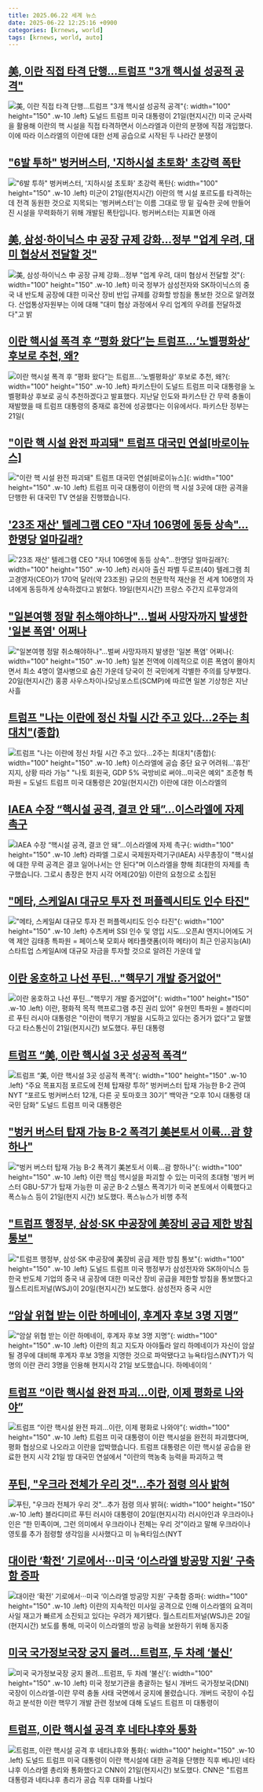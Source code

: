 ```yaml
---
title: 2025.06.22 세계 뉴스
date: 2025-06-22 12:25:16 +0900
categories: [krnews, world]
tags: [krnews, world, auto]
---
```

## [美, 이란 직접 타격 단행…트럼프 "3개 핵시설 성공적 공격"](https://n.news.naver.com/mnews/article/448/0000536843)

![美, 이란 직접 타격 단행…트럼프 "3개 핵시설 성공적 공격"](https://mimgnews.pstatic.net/image/origin/448/2025/06/22/536843.jpg?type=nf220_150){: width="100" height="150" .w-10 .left}
도널드 트럼프 미국 대통령이 21일(현지시간) 미국 군사력을 활용해 이란의 핵 시설을 직접 타격하면서 이스라엘과 이란의 분쟁에 직접 개입했다. 이에 따라 이스라엘의 이란에 대한 선제 공습으로 시작된 두 나라간 분쟁이

## ["6발 투하" 벙커버스터, '지하시설 초토화' 초강력 폭탄](https://n.news.naver.com/mnews/article/374/0000447215)

!["6발 투하" 벙커버스터, '지하시설 초토화' 초강력 폭탄](https://mimgnews.pstatic.net/image/origin/374/2025/06/22/447215.jpg?type=nf220_150){: width="100" height="150" .w-10 .left}
미군이 21일(현지시간) 이란의 핵 시설 포르도를 타격하는 데 전격 동원한 것으로 지목되는 '벙커버스터'는 이름 그대로 땅 밑 깊숙한 곳에 만들어진 시설을 무력화하기 위해 개발된 폭탄입니다. 벙커버스터는 지표면 아래

## [美, 삼성·하이닉스 中 공장 규제 강화…정부 "업계 우려, 대미 협상서 전달할 것"](https://n.news.naver.com/mnews/article/015/0005147708)

![美, 삼성·하이닉스 中 공장 규제 강화…정부 "업계 우려, 대미 협상서 전달할 것"](https://mimgnews.pstatic.net/image/origin/015/2025/06/22/5147708.jpg?type=nf220_150){: width="100" height="150" .w-10 .left}
미국 정부가 삼성전자와 SK하이닉스의 중국 내 반도체 공장에 대한 미국산 장비 반입 규제를 강화할 방침을 통보한 것으로 알려졌다. 산업통상자원부는 이에 대해 "대미 협상 과정에서 우리 업계의 우려를 전달하겠다"고 밝

## [이란 핵시설 폭격 후 “평화 왔다”는 트럼프…‘노벨평화상’ 후보로 추천, 왜?](https://n.news.naver.com/mnews/article/081/0003551298)

![이란 핵시설 폭격 후 “평화 왔다”는 트럼프…‘노벨평화상’ 후보로 추천, 왜?](https://mimgnews.pstatic.net/image/origin/081/2025/06/22/3551298.jpg?type=nf220_150){: width="100" height="150" .w-10 .left}
파키스탄이 도널드 트럼프 미국 대통령을 노벨평화상 후보로 공식 추천하겠다고 발표했다. 지난달 인도와 파키스탄 간 무력 충돌이 재발했을 때 트럼프 대통령의 중재로 휴전에 성공했다는 이유에서다. 파키스탄 정부는 21일(

## ["이란 핵 시설 완전 파괴돼" 트럼프 대국민 연설[바로이뉴스]](https://n.news.naver.com/mnews/article/055/0001268613)

!["이란 핵 시설 완전 파괴돼" 트럼프 대국민 연설[바로이뉴스]](https://mimgnews.pstatic.net/image/origin/055/2025/06/22/1268613.jpg?type=nf220_150){: width="100" height="150" .w-10 .left}
트럼프 미국 대통령이 이란의 핵 시설 3곳에 대한 공격을 단행한 뒤 대국민 TV 연설을 진행했습니다.

## ['23조 재산' 텔레그램 CEO "자녀 106명에 동등 상속"…한명당 얼마길래?](https://n.news.naver.com/mnews/article/011/0004499630)

!['23조 재산' 텔레그램 CEO "자녀 106명에 동등 상속"…한명당 얼마길래?](https://mimgnews.pstatic.net/image/origin/011/2025/06/21/4499630.jpg?type=nf220_150){: width="100" height="150" .w-10 .left}
러시아 출신 파벨 두로프(40) 텔레그램 최고경영자(CEO)가 170억 달러(약 23조원) 규모의 천문학적 재산을 전 세계 106명의 자녀에게 동등하게 상속하겠다고 밝혔다. 19일(현지시간) 프랑스 주간지 르푸앙과의

## ["일본여행 정말 취소해야하나"…벌써 사망자까지 발생한 '일본 폭염' 어쩌나](https://n.news.naver.com/mnews/article/011/0004499723)

!["일본여행 정말 취소해야하나"…벌써 사망자까지 발생한 '일본 폭염' 어쩌나](https://mimgnews.pstatic.net/image/origin/011/2025/06/21/4499723.jpg?type=nf220_150){: width="100" height="150" .w-10 .left}
일본 전역에 이례적으로 이른 폭염이 몰아치면서 최소 4명이 열사병으로 숨진 가운데 당국이 전 국민에게 각별한 주의를 당부했다. 20일(현지시간) 홍콩 사우스차이나모닝포스트(SCMP)에 따르면 일본 기상청은 지난 사흘

## [트럼프 "나는 이란에 정신 차릴 시간 주고 있다…2주는 최대치"(종합)](https://n.news.naver.com/mnews/article/001/0015461906)

![트럼프 "나는 이란에 정신 차릴 시간 주고 있다…2주는 최대치"(종합)](https://mimgnews.pstatic.net/image/origin/001/2025/06/21/15461906.jpg?type=nf220_150){: width="100" height="150" .w-10 .left}
이스라엘에 공습 중단 요구 어려워…'휴전' 지지, 상황 따라 가능" "나토 회원국, GDP 5% 국방비로 써야…미국은 예외" 조준형 특파원 = 도널드 트럼프 미국 대통령은 20일(현지시간) 이란에 대한 이스라엘의

## [IAEA 수장 “핵시설 공격, 결코 안 돼”…이스라엘에 자제 촉구](https://n.news.naver.com/mnews/article/056/0011974204)

![IAEA 수장 “핵시설 공격, 결코 안 돼”…이스라엘에 자제 촉구](https://mimgnews.pstatic.net/image/origin/056/2025/06/21/11974204.jpg?type=nf220_150){: width="100" height="150" .w-10 .left}
라파엘 그로시 국제원자력기구(IAEA) 사무총장이 "핵시설에 대한 무력 공격은 결코 일어나서는 안 된다"며 이스라엘을 향해 최대한의 자제를 촉구했습니다. 그로시 총장은 현지 시각 어제(20일) 이란의 요청으로 소집된

## ["메타, 스케일AI 대규모 투자 전 퍼플렉시티도 인수 타진"](https://n.news.naver.com/mnews/article/001/0015461961)

!["메타, 스케일AI 대규모 투자 전 퍼플렉시티도 인수 타진"](https://mimgnews.pstatic.net/image/origin/001/2025/06/21/15461961.jpg?type=nf220_150){: width="100" height="150" .w-10 .left}
수츠케버 SSI 인수 및 영입 시도…오픈AI 엔지니어에도 거액 제안 김태종 특파원 = 페이스북 모회사 메타플랫폼(이하 메타)이 최근 인공지능(AI) 스타트업 스케일AI에 대규모 자금을 투자할 것으로 알려진 가운데 앞

## [이란 옹호하고 나선 푸틴…"핵무기 개발 증거없어"](https://n.news.naver.com/mnews/article/001/0015462220)

![이란 옹호하고 나선 푸틴…"핵무기 개발 증거없어"](https://mimgnews.pstatic.net/image/origin/001/2025/06/21/15462220.jpg?type=nf220_150){: width="100" height="150" .w-10 .left}
이란, 평화적 목적 핵프로그램 추진 권리 있어" 유현민 특파원 = 블라디미르 푸틴 러시아 대통령은 "이란이 핵무기 개발을 시도하고 있다는 증거가 없다"고 말했다고 타스통신이 21일(현지시간) 보도했다. 푸틴 대통령

## [트럼프 “美, 이란 핵시설 3곳 성공적 폭격“](https://n.news.naver.com/mnews/article/023/0003912470)

![트럼프 “美, 이란 핵시설 3곳 성공적 폭격“](https://mimgnews.pstatic.net/image/origin/023/2025/06/22/3912470.jpg?type=nf220_150){: width="100" height="150" .w-10 .left}
“주요 목표지점 포르도에 전체 탑재량 투하” 벙커버스터 탑재 가능한 B-2 관여 NYT “포르도 벙커버스터 12개, 다른 곳 토마호크 30기” 백악관 “오후 10시 대통령 대국민 담화” 도널드 트럼프 미국 대통령은

## ["벙커 버스터 탑재 가능 B-2 폭격기 美본토서 이륙…괌 향하나"](https://n.news.naver.com/mnews/article/003/0013316977)

!["벙커 버스터 탑재 가능 B-2 폭격기 美본토서 이륙…괌 향하나"](https://mimgnews.pstatic.net/image/origin/003/2025/06/22/13316977.jpg?type=nf220_150){: width="100" height="150" .w-10 .left}
이란 핵심 핵시설을 파괴할 수 있는 미국의 초대형 '벙커 버스터 GBU-57'가 탑재 가능한 미 공군 B-2 스텔스 폭격기가 미국 본토에서 이륙했다고 폭스뉴스 등이 21일(현지 시간) 보도했다. 폭스뉴스가 비행 추적

## ["트럼프 행정부, 삼성·SK 中공장에 美장비 공급 제한 방침 통보"](https://n.news.naver.com/mnews/article/018/0006045178)

!["트럼프 행정부, 삼성·SK 中공장에 美장비 공급 제한 방침 통보"](https://mimgnews.pstatic.net/image/origin/018/2025/06/21/6045178.jpg?type=nf220_150){: width="100" height="150" .w-10 .left}
도널드 트럼프 미국 행정부가 삼성전자와 SK하이닉스 등 한국 반도체 기업의 중국 내 공장에 대한 미국산 장비 공급을 제한할 방침을 통보했다고 월스트리트저널(WSJ)이 20일(현지시간) 보도했다. 삼성전자 중국 시안

## [“암살 위협 받는 이란 하메네이, 후계자 후보 3명 지명”](https://n.news.naver.com/mnews/article/056/0011974423)

![“암살 위협 받는 이란 하메네이, 후계자 후보 3명 지명”](https://mimgnews.pstatic.net/image/origin/056/2025/06/22/11974423.jpg?type=nf220_150){: width="100" height="150" .w-10 .left}
이란의 최고 지도자 아야톨라 알리 하메네이가 자신이 암살될 경우에 대비해 후계자 후보 3명을 지명한 것으로 파악됐다고 뉴욕타임스(NYT)가 익명의 이란 관리 3명을 인용해 현지시각 21일 보도했습니다. 하메네이의 ‘

## [트럼프 “이란 핵시설 완전 파괴…이란, 이제 평화로 나와야”](https://n.news.naver.com/mnews/article/056/0011974439)

![트럼프 “이란 핵시설 완전 파괴…이란, 이제 평화로 나와야”](https://mimgnews.pstatic.net/image/origin/056/2025/06/22/11974439.jpg?type=nf220_150){: width="100" height="150" .w-10 .left}
트럼프 미국 대통령이 이란 핵시설을 완전히 파괴했다며, 평화 협상으로 나오라고 이란을 압박했습니다. 트럼프 대통령은 이란 핵시설 공습을 완료한 현지 시각 21일 밤 대국민 연설에서 "이란의 핵농축 능력을 파괴하고 핵

## [푸틴, "우크라 전체가 우리 것"…추가 점령 의사 밝혀](https://n.news.naver.com/mnews/article/003/0013316562)

![푸틴, "우크라 전체가 우리 것"…추가 점령 의사 밝혀](https://mimgnews.pstatic.net/image/origin/003/2025/06/21/13316562.jpg?type=nf220_150){: width="100" height="150" .w-10 .left}
블라디미르 푸틴 러시아 대통령이 20일(현지시각) 러시아인과 우크라이나인은 “한 민족이며, 그런 의미에서 우크라이나 전체는 우리 것”이라고 말해 우크라이나 영토를 추가 점령할 생각임을 시사했다고 미 뉴욕타임스(NYT

## [대이란 ‘확전’ 기로에서···미국 ‘이스라엘 방공망 지원’ 구축함 증파](https://n.news.naver.com/mnews/article/032/0003377601)

![대이란 ‘확전’ 기로에서···미국 ‘이스라엘 방공망 지원’ 구축함 증파](https://mimgnews.pstatic.net/image/origin/032/2025/06/21/3377601.jpg?type=nf220_150){: width="100" height="150" .w-10 .left}
이란의 지속적인 미사일 공격으로 인해 이스라엘의 요격미사일 재고가 빠르게 소진되고 있다는 우려가 제기됐다. 월스트리트저널(WSJ)은 20일(현지시간) 보도를 통해, 미국이 이스라엘의 방공 능력을 보완하기 위해 동지중

## [미국 국가정보국장 궁지 몰려…트럼프, 두 차례 ‘불신’](https://n.news.naver.com/mnews/article/056/0011974406)

![미국 국가정보국장 궁지 몰려…트럼프, 두 차례 ‘불신’](https://mimgnews.pstatic.net/image/origin/056/2025/06/22/11974406.jpg?type=nf220_150){: width="100" height="150" .w-10 .left}
미국 정보기관을 총괄하는 털시 개버드 국가정보국(DNI) 국장이 이스라엘-이란 무력 충돌 사태 국면에서 궁지에 몰렸습니다. 개버드 국장이 수집하고 분석한 이란 핵무기 개발 관련 정보에 대해 도널드 트럼프 미 대통령이

## [트럼프, 이란 핵시설 공격 후 네타냐후와 통화](https://n.news.naver.com/mnews/article/025/0003449617)

![트럼프, 이란 핵시설 공격 후 네타냐후와 통화](https://mimgnews.pstatic.net/image/origin/025/2025/06/22/3449617.jpg?type=nf220_150){: width="100" height="150" .w-10 .left}
도널드 트럼프 미국 대통령이 이란 핵시설에 대한 공격을 단행한 직후 베냐민 네타냐후 이스라엘 총리와 통화했다고 CNN이 21일(현지시간) 보도했다. CNN은 "트럼프 대통령과 네타냐후 총리가 공습 직후 대화를 나눴다

